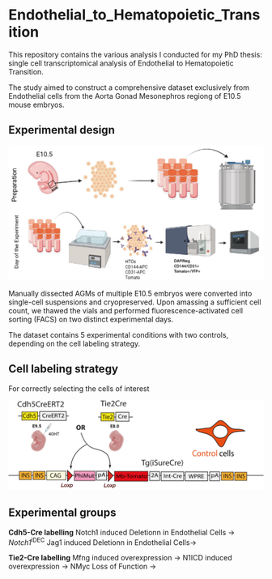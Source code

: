 # Endothelial_to_Hematopoietic_Transition
This repository contains the various analysis I conducted for my PhD thesis: single cell transcriptomical analysis of Endothelial to Hematopoietic Transition.

The study aimed to construct a comprehensive dataset exclusively from Endothelial cells from the Aorta Gonad Mesonephros regiong of E10.5 mouse embryos.

## Experimental design

![Experimental design](/images/EHT_Experimental_design.png)

Manually dissected AGMs of multiple E10.5 embryos were converted into single-cell suspensions and cryopreserved. Upon amassing a sufficient cell count, we thawed the vials and performed fluorescence-activated cell sorting (FACS) on two distinct experimental days.

The dataset contains 5 experimental conditions with two controls, depending on the cell labeling strategy.



## Cell labeling strategy

For correctly selecting the cells of interest

![Transgenes](/images/EHT_Transgenes.png)

## Experimental groups

**Cdh5-Cre labelling**
Notch1 induced Deletionn in Endothelial Cells -> _Notch1_<sup>iDEC</sup>
Jag1 induced Deletionn in Endothelial Cells->

**Tie2-Cre labelling**
Mfng induced overexpression ->
N1ICD induced overexpression -> 
NMyc Loss of Function -> 


